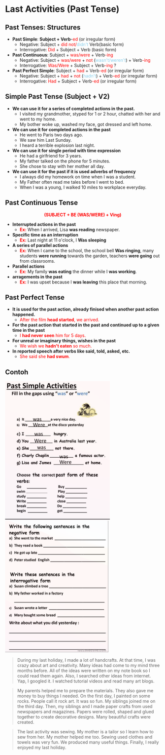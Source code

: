 # Last Activities (Past Tense)

## Past Tenses: Structures

- **Past Simple**: **Subject + Verb**-<font color="red">ed</font> (or irregular form)
  - Negative: Subject + <font color="red">did not/</font><font color="skyblue">didn't</font> Verb(basic form)
  - Interrogative: <font color="red">Did</font> + Subject + Verb (basic form)
- **Past Continuous**: Subject + <font color="red">was/were</font> + Verb<font color="red">-ing</font>
  - Negative: Subject + <font color="red">was/were</font> + <font color="red">not</font> (<font color="skyblue">wasn't/weren't</font>) + Verb<font color="red">-ing</font>
  - Interrogative: <font color="red">Was/Were</font> + Subject + Verb<font color="red">-ing</font> ?
- **Past Perfect Simple**: Subject + <font color="red">had</font> + Verb<font color="red">-ed</font> (or irregular form)
  - Negative: Subject + <font color="red">had</font> + <font color="red">not</font> (<font color="skyblue">hadn't</font>) + Verb<font color="red">-ed</font> (or irregular form)
  - Interrogative: <font color="red">Had</font> + Subject + Verb<font color="red">-ed</font> (or irregular form)

## Simple Past Tense (Subject + V2)

- **We can use it for a series of completed actions in the past.**
  - I visited my grandmother, styped for 1 or 2 hour, chatted with her and went to my home.
  - My bother woke up, washed my face, got dressed and left home.
- **We can use it for completed actions in the past**
  - He went to Paris two days ago.
  - We saw him Last Sunday.
  - I heard a terrible explosion last night.
- **We can use it for single period with time expression**
  - He had a girlfriend for 3 years.
  - My father talked on the phone for 5 minutes.
  - She chose to stay with her mother all day.
- **We can use it for the past if it is used adverbs of frequency**
  - I always did my homework on time when I was a student.
  - My Father often read me tales before I went to bed.
  - When I was a young, I walked 10 miles to workplace everyday.

## Past Continuous Tense

<p style="text-align: center;color:red;"><b>(SUBJECT + BE (WAS/WERE) + Ving)</b></p>

- **Interrupted actions in the past**
  - <b><font color="red">Ex:</font></b> When I arrived, Lisa **was reading** newspaper.
- **Specific time as an interruption**
  - <b><font color="red">Ex:</font></b> Last night at 11 o'clock, I **Was sleeping**
- **A series of parallel actions**
  - <b><font color="red">Ex:</font></b> When I came to the school, the school bell **Was ringing**, many students **were running** towards the garden, teachers **were going** out from classrooms.
- **Parallel actions**
  - <b><font color="red">Ex:</font></b> My family **was eating** the dinner while I **was working**.
- **arragements in the past**
  - <b><font color="red">Ex:</font></b> I was upset because I **was leaving** this place that morning.

## Past Perfect Tense

- **It is used for the past action, already finised when another past action happened.**
  - <font color="red">After the film **head started**, we arrived.</font>
- **For the past action that started in the past and continued up to a given time in the past**
  - <font color="red">I **had never seen** him for 5 days.</font>
- **For unreal or imaginary things, wishes in the past**
  - <font color="red">We wish we **hadn't eaten** so much.</font>
- **In reported speech after verbs like said, told, asked, etc.**
  - <font color="red">She said she **had swum**.</font>

## Contoh

![Past Simple Activities](./img/contoh.png)
![Past Simple Activities](./img/contoh1.png)

> During my last holiday, I made a lot of handcrafts. At that time, I was crazy
> about art and creativity. Many ideas had come to my mind three months before.
> All of the ideas were written on my note book so I could read them again. Also, I
> searched other ideas from internet. Yap, I googled it. I watched tutorial videos
> and read many art blogs.

> My parents helped me to prepare the materials. They also gave me money to buy
> things I needed. On the first day, I painted on some rocks. People call it rock
> art. It was so fun. My siblings joined me on the third day. Then, my siblings and I
> made paper crafts from used newspapers and magazines. Papers were rolled,
> shaped and glued together to create decorative designs. Many beautiful crafts
> were created.

> The last activity was sewing. My mother is a tailor so I learn how to sew from
> her. My mother helped me too. Sewing used clothes and towels was very fun. We
> produced many useful things. Finally, I really enjoyed my last holiday.
